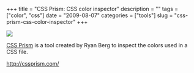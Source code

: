 +++
title = "CSS Prism: CSS color inspector"
description = ""
tags = ["color", "css"]
date = "2009-08-07"
categories = ["tools"]
slug = "css-prism-css-color-inspector"
+++


<div class="tool-screenshot mb1"><a href="http://cssprism.com/"><img id="bluga-thumbnail-2670" class="bluga-thumbnail custom" src="//media.konigi.com/bluga/
wt522fa6d9d52aa_custom.jpg"/></a></div><p><a href="http://cssprism.com/">CSS Prism</a> is a tool created by Ryan Berg to inspect the colors used in a CSS file.</p>
  
<p><a href="http://cssprism.com/">http://cssprism.com/</a></p>
      
